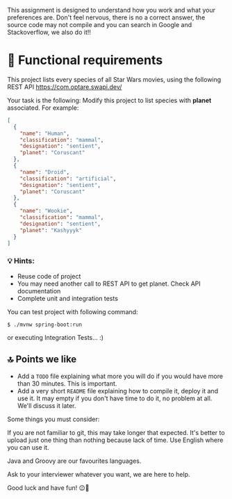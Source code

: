 This assignment is designed to understand how you work and what your preferences are. Don't feel nervous, there is no a correct answer, the source code may not compile and you can search in Google and Stackoverflow, we also do it!!


# 📘 Functional requirements

This project lists every species of all Star Wars movies, using the following REST API https://com.optare.swapi.dev/ 

Your task is the following: Modify this project to list species with **planet** associated. For example:

```json
[
  {
    "name": "Human",
    "classification": "mammal",
    "designation": "sentient", 
    "planet": "Coruscant"
  },
  {
    "name": "Droid",
    "classification": "artificial",
    "designation": "sentient",
    "planet": "Coruscant"
  },
  {
    "name": "Wookie",
    "classification": "mammal",
    "designation": "sentient",
    "planet": "Kashyyyk"
  }
]
```

### 💡 Hints:

 * Reuse code of project
 * You may need another call to REST API to get planet. Check API documentation
 * Complete unit and integration tests

You can test project with following command:

```
$ ./mvnw spring-boot:run
``` 

or executing Integration Tests... :)

## 🔝 Points we like

* Add a `TODO` file explaining what more you will do if you would have more than 30 minutes. This is important.
* Add a very short `README` file explaining how to compile it, deploy it and use it. It may empty if you don't have time to do it, no problem at all. We'll discuss it later.

Some things you must consider:

If you are not familiar to git, this may take longer that expected. It's better to upload just one thing than nothing because lack of time.
Use English where you can use it.

Java and Groovy are our favourites languages.

Ask to your interviewer whatever you want, we are here to help.

Good luck and have fun! 😉💪